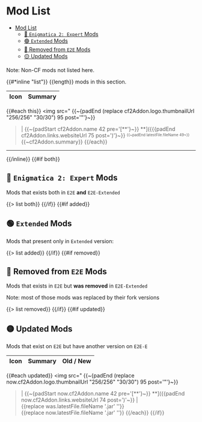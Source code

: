 # Mod List

- [Mod List](#mod-list)
  - [🔵 `Enigmatica 2: Expert` Mods](#-enigmatica-2-expert-mods)
  - [🟢 `Extended` Mods](#-extended-mods)
  - [🔴 Removed from `E2E` Mods](#-removed-from-e2e-mods)
  - [🟡 Updated Mods](#-updated-mods)

Note: Non-CF mods not listed here.

{{#*inline "list"}}
{{length}} mods in this section.

Icon | Summary
----:|:-------
{{#each this}}
<img src="
  {{~{padEnd (replace cf2Addon.logo.thumbnailUrl "256/256" "30/30") 95 post='"'}~}}
> | 
  {{~{padStart cf2Addon.name 42 pre='[**'}~}}
**]({{{padEnd cf2Addon.links.websiteUrl 75 post=')'}~}}
<sup><sub>
  {{~padEnd latestFile.fileName 49~}}
</sub></sup><br>
  {{~cf2Addon.summary}}
{{/each}}
-----------

{{/inline}}
{{#if both}}
## 🔵 `Enigmatica 2: Expert` Mods

Mods that exists both in `E2E` __and__ `E2E-Extended`

{{> list both}}
{{/if}}
{{#if added}}
## 🟢 `Extended` Mods

Mods that present only in `Extended` version:

{{> list added}}
{{/if}}
{{#if removed}}

## 🔴 Removed from `E2E` Mods

Mods that exists in `E2E` but __was removed__ in `E2E-Extended`

Note: most of those mods was replaced by their fork versions

{{> list removed}}
{{/if}}
{{#if updated}}
## 🟡 Updated Mods

Mods that exist on `E2E` but have another version on `E2E-E`

Icon | Summary | Old / New
----:|:--------|:---------
{{#each updated}}
<img src="
  {{~{padEnd (replace now.cf2Addon.logo.thumbnailUrl "256/256" "30/30") 95 post='"'}~}}
> | 
  {{~{padStart now.cf2Addon.name 42 pre='[**'}~}}
**]({{padEnd now.cf2Addon.links.websiteUrl 74 post=')'~}}
 | <nobr>{{replace was.latestFile.fileName '.jar' ''}}</nobr><br><nobr>{{replace now.latestFile.fileName '.jar' ''}}</nobr>
{{/each}}
{{/if}}
